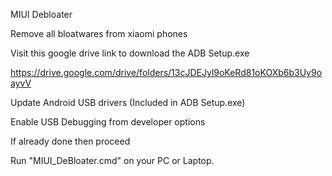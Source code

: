 MIUI Debloater

Remove all bloatwares from xiaomi phones

Visit this google drive link to download the ADB Setup.exe

https://drive.google.com/drive/folders/13cJDEJyl9oKeRd81oKOXb6b3Uy9oayvV

Update Android USB drivers (Included in ADB Setup.exe)

Enable USB Debugging from developer options

If already done then proceed

Run "MIUI_DeBloater.cmd" on your PC or Laptop.

